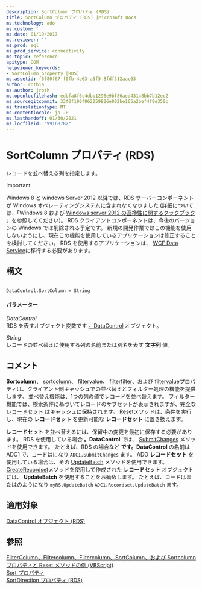 ```yaml
---
description: SortColumn プロパティ (RDS)
title: SortColumn プロパティ (RDS) |Microsoft Docs
ms.technology: ado
ms.custom: ''
ms.date: 01/19/2017
ms.reviewer: ''
ms.prod: sql
ms.prod_service: connectivity
ms.topic: reference
apitype: COM
helpviewer_keywords:
- SortColumn property [RDS]
ms.assetid: f6f80f67-f0fb-4e63-a5f5-8fdf312aac63
author: rothja
ms.author: jroth
ms.openlocfilehash: edbfa8f6c4dbb1296e9bf86aed43148bb7b12ec2
ms.sourcegitcommit: 33f0f190f962059826e002be165a2bef4f9e350c
ms.translationtype: MT
ms.contentlocale: ja-JP
ms.lasthandoff: 01/30/2021
ms.locfileid: "99168782"
---
```

# <a name="sortcolumn-property-rds"></a>SortColumn プロパティ (RDS)
レコードを並べ替える列を指定します。  
  
> [!IMPORTANT]
>  Windows 8 と windows Server 2012 以降では、RDS サーバーコンポーネントが Windows オペレーティングシステムに含まれなくなりました (詳細については、「Windows 8 および [Windows server 2012 の互換性に関するクックブック](https://www.microsoft.com/download/details.aspx?id=27416) 」を参照してください)。 RDS クライアントコンポーネントは、今後のバージョンの Windows では削除される予定です。 新規の開発作業ではこの機能を使用しないようにし、現在この機能を使用しているアプリケーションは修正することを検討してください。 RDS を使用するアプリケーションは、 [WCF Data Service](/dotnet/framework/wcf/)に移行する必要があります。  
  
## <a name="syntax"></a>構文  
  
```  
  
DataControl.SortColumn = String  
```  
  
#### <a name="parameters"></a>パラメーター  
 *DataControl*  
 RDS を表すオブジェクト変数です [。DataControl](./datacontrol-object-rds.md) オブジェクト。  
  
 *String*  
 レコードの並べ替えに使用する列の名前または別名を表す **文字列** 値。  
  
## <a name="remarks"></a>コメント  
 **Sortcolumn**、 [sortcolumn](./sortdirection-property-rds.md)、 [filtervalue](./filtervalue-property-rds.md)、 [filterfilter、](./filtercriterion-property-rds.md)および [filtervalue](./filtercolumn-property-rds.md)プロパティは、クライアント側キャッシュでの並べ替えとフィルター処理の機能を提供します。 並べ替え機能は、1つの列の値でレコードを並べ替えます。 フィルター機能では、検索条件に基づいてレコードのサブセットが表示されますが、完全な [レコードセット](../ado-api/recordset-object-ado.md) はキャッシュに保持されます。 [Reset](./reset-method-rds.md)メソッドは、条件を実行し、現在の **レコードセット** を更新可能な **レコードセット** に置き換えます。  
  
 **レコードセット** を並べ替えるには、保留中の変更を最初に保存する必要があります。 RDS を使用している場合 **。DataControl** では、 [SubmitChanges](./submitchanges-method-rds.md) メソッドを使用できます。 たとえば、RDS の場合など **です。DataControl** の名前は ADC1 で、コードはになり `ADC1.SubmitChanges` ます。 ADO **レコードセット** を使用している場合は、その [UpdateBatch](../ado-api/updatebatch-method.md) メソッドを使用できます。 [CreateRecordset](./createrecordset-method-rds.md)メソッドを使用して作成された **レコードセット** オブジェクトには、 **UpdateBatch** を使用することをお勧めします。 たとえば、コードはまたはのようになり `myRS.UpdateBatch` `ADC1.Recordset.UpdateBatch` ます。  
  
## <a name="applies-to"></a>適用対象  
 [DataControl オブジェクト (RDS)](./datacontrol-object-rds.md)  
  
## <a name="see-also"></a>参照  
 [FilterColumn、Filtercolumn、Filtercolumn、SortColumn、および Sortcolumn プロパティと Reset メソッドの例 (VBScript)](./filter-column-criterion-value-sortcolumn-sortdirection-example-vbscript.md)   
 [Sort プロパティ](../ado-api/sort-property.md)   
 [SortDirection プロパティ (RDS)](./sortdirection-property-rds.md)